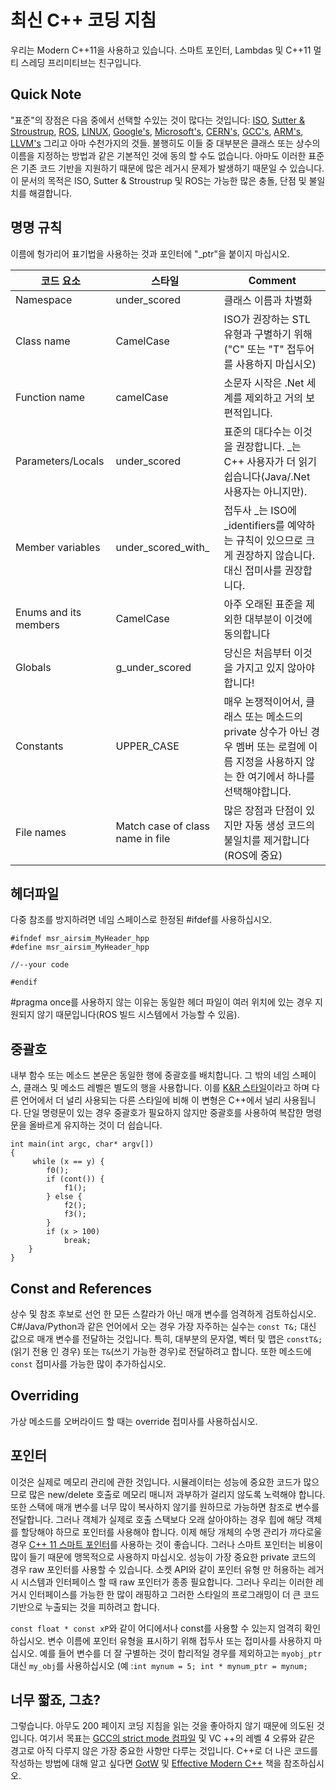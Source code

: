 # 최신 C++ 코딩 지침

우리는 Modern C++11을 사용하고 있습니다. 스마트 포인터, Lambdas 및 C++11 멀티 스레딩 프리미티브는 친구입니다.

## Quick Note

"표준"의 장점은 다음 중에서 선택할 수있는 것이 많다는 것입니다: [ISO](https://isocpp.org/wiki/faq/coding-standards), [Sutter &amp; Stroustrup](https://github.com/isocpp/CppCoreGuidelines/blob/master/CppCoreGuidelines.md), [ROS](http://wiki.ros.org/CppStyleGuide), [LINUX](https://www.kernel.org/doc/Documentation/CodingStyle), [Google's](https://google.github.io/styleguide/cppguide.html), [Microsoft's](https://msdn.microsoft.com/en-us/library/888a6zcz.aspx), [CERN's](http://atlas-computing.web.cern.ch/atlas-computing/projects/qa/draft_guidelines.html), [GCC's](https://gcc.gnu.org/wiki/CppConventions), [ARM's](http://infocenter.arm.com/help/index.jsp?topic=/com.arm.doc.dui0475c/CJAJAJCJ.html), [LLVM's](http://llvm.org/docs/CodingStandards.html) 그리고 아마 수천가지의 것들.
불행히도 이들 중 대부분은 클래스 또는 상수의 이름을 지정하는 방법과 같은 기본적인 것에 동의 할 수도 없습니다. 아마도 이러한 표준은 기존 코드 기반을 지원하기 때문에 많은 레거시 문제가 발생하기 때문일 수 있습니다. 이 문서의 목적은 ISO, Sutter &amp; Stroustrup 및 ROS는 가능한 많은 충돌, 단점 및 불일치를 해결합니다.

## 명명 규칙

이름에 헝가리어 표기법을 사용하는 것과 포인터에 "_ptr"을 붙이지 마십시오.

| **코드 요소** | **스타일** | **Comment** |
| --- | --- | --- |
| Namespace | under\_scored | 클래스 이름과 차별화 |
| Class name | CamelCase | ISO가 권장하는 STL 유형과 구별하기 위해("C" 또는 "T" 접두어를 사용하지 마십시오) |
| Function name | camelCase | 소문자 시작은 .Net 세계를 제외하고 거의 보편적입니다. |
| Parameters/Locals | under\_scored | 표준의 대다수는 이것을 권장합니다. \_는 C++ 사용자가 더 읽기 쉽습니다(Java/.Net 사용자는 아니지만). |
| Member variables | under\_scored\_with\_ | 접두사 \_는 ISO에 \_identifiers를 예약하는 규칙이 있으므로 크게 권장하지 않습니다. 대신 접미사를 권장합니다. |
| Enums and its members | CamelCase | 아주 오래된 표준을 제외한 대부분이 이것에 동의합니다 |
| Globals | g\_under\_scored | 당신은 처음부터 이것을 가지고 있지 않아야합니다! |
| Constants | UPPER\_CASE | 매우 논쟁적이어서, 클래스 또는 메소드의 private 상수가 아닌 경우 멤버 또는 로컬에 이름 지정을 사용하지 않는 한 여기에서 하나를 선택해야합니다. |
| File names | Match case of class name in file | 많은 장점과 단점이 있지만 자동 생성 코드의 불일치를 제거합니다(ROS에 중요) |

## 헤더파일

다중 참조를 방지하려면 네임 스페이스로 한정된 #ifdef를 사용하십시오.

```
#ifndef msr_airsim_MyHeader_hpp
#define msr_airsim_MyHeader_hpp

//--your code

#endif
```

#pragma once를 사용하지 않는 이유는 동일한 헤더 파일이 여러 위치에 있는 경우 지원되지 않기 때문입니다(ROS 빌드 시스템에서 가능할 수 있음).

## 중괄호

내부 함수 또는 메소드 본문은 동일한 행에 중괄호를 배치합니다.
그 밖의 네임 스페이스, 클래스 및 메소드 레벨은 별도의 행을 사용합니다.
이를 [K&amp;R 스타일](https://en.wikipedia.org/wiki/Indent_style#K.26R_style)이라고 하며 다른 언어에서 더 널리 사용되는 다른 스타일에 비해 이 변형은 C++에서 널리 사용됩니다.
단일 명령문이 있는 경우 중괄호가 필요하지 않지만 중괄호를 사용하여 복잡한 명령문을 올바르게 유지하는 것이 더 쉽습니다.

```
int main(int argc, char* argv[])
{
     while (x == y) {
        f0();
        if (cont()) {
            f1();
        } else {
            f2();
            f3();
        }
        if (x > 100)
            break;
    }
}
```

## Const and References

상수 및 참조 후보로 선언 한 모든 스칼라가 아닌 매개 변수를 엄격하게 검토하십시오. C#/Java/Python과 같은 언어에서 오는 경우 가장 자주하는 실수는 `const T&;` 대신 값으로 매개 변수를 전달하는 것입니다. 특히, 대부분의 문자열, 벡터 및 맵은 `constT&;`(읽기 전용 인 경우) 또는 `T&`(쓰기 가능한 경우)로 전달하려고 합니다. 또한 메소드에 `const` 접미사를 가능한 많이 추가하십시오.

## Overriding
가상 메소드를 오버라이드 할 때는 override 접미사를 사용하십시오.


## 포인터

이것은 실제로 메모리 관리에 관한 것입니다. 시뮬레이터는 성능에 중요한 코드가 많으므로 많은 new/delete 호출로 메모리 매니저 과부하가 걸리지 않도록 노력해야 합니다. 또한 스택에 매개 변수를 너무 많이 복사하지 않기를 원하므로 가능하면 참조로 변수를 전달합니다.
그러나 객체가 실제로 호출 스택보다 오래 살아야하는 경우 힙에 해당 객체를 할당해야 하므로 포인터를 사용해야 합니다. 이제 해당 개체의 수명 관리가 까다로울 경우 [C++ 11 스마트 포인터](https://cppstyle.wordpress.com/c11-smart-pointers/)를 사용하는 것이 좋습니다.
그러나 스마트 포인터는 비용이 많이 들기 때문에 맹목적으로 사용하지 마십시오.  성능이 가장 중요한 private 코드의 경우 raw 포인터를 사용할 수 있습니다. 소켓 API와 같이 포인터 유형 만 허용하는 레거시 시스템과 인터페이스 할 때 raw 포인터가 종종 필요합니다. 그러나 우리는 이러한 레거시 인터페이스를 가능한 한 많이 래핑하고 그러한 스타일의 프로그래밍이 더 큰 코드 기반으로 누출되는 것을 피하려고 합니다.

`const float * const xP`와 같이 어디에서나 const를 사용할 수 있는지 엄격히 확인하십시오. 변수 이름에 포인터 유형을 표시하기 위해 접두사 또는 접미사를 사용하지 마십시오. 예를 들어 변수를 더 잘 구별하는 것이 합리적일 경우를 제외하고는 `myobj_ptr` 대신 `my_obj`를 사용하십시오 (예 :`int mynum = 5; int * mynum_ptr = mynum;`

## 너무 짧죠, 그쵸?

그렇습니다. 아무도 200 페이지 코딩 지침을 읽는 것을 좋아하지 않기 때문에 의도된 것입니다. 여기서 목표는 [GCC의 strict mode 컴파일](http://shitalshah.com/p/how-to-enable-and-use-gcc-strict-mode-compilation/) 및 VC ++의 레벨 4 오류와 같은 경고로 아직 다루지 않은 가장 중요한 사항만 다루는 것입니다. C++로 더 나은 코드를 작성하는 방법에 대해 알고 싶다면 [GotW](https://herbsutter.com/gotw/) 및 [Effective Modern C++](http://shop.oreilly.com/product/0636920033707.do) 책을 참조하십시오.
